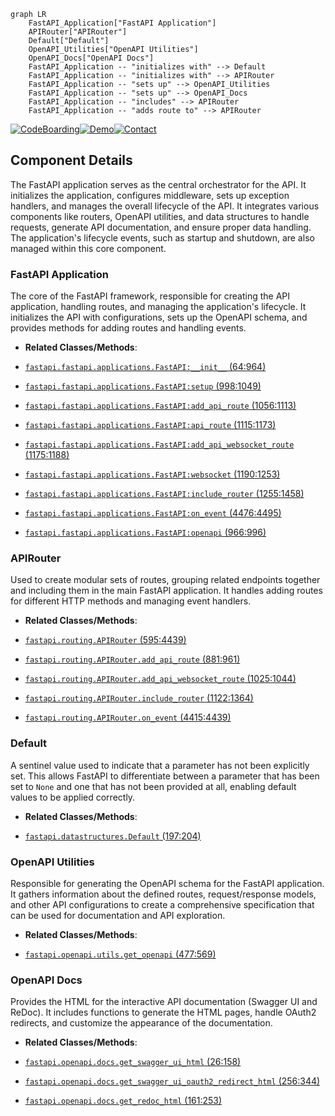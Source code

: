 ```mermaid
graph LR
    FastAPI_Application["FastAPI Application"]
    APIRouter["APIRouter"]
    Default["Default"]
    OpenAPI_Utilities["OpenAPI Utilities"]
    OpenAPI_Docs["OpenAPI Docs"]
    FastAPI_Application -- "initializes with" --> Default
    FastAPI_Application -- "initializes with" --> APIRouter
    FastAPI_Application -- "sets up" --> OpenAPI_Utilities
    FastAPI_Application -- "sets up" --> OpenAPI_Docs
    FastAPI_Application -- "includes" --> APIRouter
    FastAPI_Application -- "adds route to" --> APIRouter
```
[![CodeBoarding](https://img.shields.io/badge/Generated%20by-CodeBoarding-9cf?style=flat-square)](https://github.com/CodeBoarding/GeneratedOnBoardings)[![Demo](https://img.shields.io/badge/Try%20our-Demo-blue?style=flat-square)](https://www.codeboarding.org/demo)[![Contact](https://img.shields.io/badge/Contact%20us%20-%20codeboarding@gmail.com-lightgrey?style=flat-square)](mailto:codeboarding@gmail.com)

## Component Details

The FastAPI application serves as the central orchestrator for the API. It initializes the application, configures middleware, sets up exception handlers, and manages the overall lifecycle of the API. It integrates various components like routers, OpenAPI utilities, and data structures to handle requests, generate API documentation, and ensure proper data handling. The application's lifecycle events, such as startup and shutdown, are also managed within this core component.

### FastAPI Application
The core of the FastAPI framework, responsible for creating the API application, handling routes, and managing the application's lifecycle. It initializes the API with configurations, sets up the OpenAPI schema, and provides methods for adding routes and handling events.
- **Related Classes/Methods**:

- <a href="https://github.com/fastapi/fastapi/blob/master/fastapi/applications.py#L64-L964" target="_blank" rel="noopener noreferrer">`fastapi.fastapi.applications.FastAPI:__init__` (64:964)</a>
- <a href="https://github.com/fastapi/fastapi/blob/master/fastapi/applications.py#L998-L1049" target="_blank" rel="noopener noreferrer">`fastapi.fastapi.applications.FastAPI:setup` (998:1049)</a>
- <a href="https://github.com/fastapi/fastapi/blob/master/fastapi/applications.py#L1056-L1113" target="_blank" rel="noopener noreferrer">`fastapi.fastapi.applications.FastAPI:add_api_route` (1056:1113)</a>
- <a href="https://github.com/fastapi/fastapi/blob/master/fastapi/applications.py#L1115-L1173" target="_blank" rel="noopener noreferrer">`fastapi.fastapi.applications.FastAPI:api_route` (1115:1173)</a>
- <a href="https://github.com/fastapi/fastapi/blob/master/fastapi/applications.py#L1175-L1188" target="_blank" rel="noopener noreferrer">`fastapi.fastapi.applications.FastAPI:add_api_websocket_route` (1175:1188)</a>
- <a href="https://github.com/fastapi/fastapi/blob/master/fastapi/applications.py#L1190-L1253" target="_blank" rel="noopener noreferrer">`fastapi.fastapi.applications.FastAPI:websocket` (1190:1253)</a>
- <a href="https://github.com/fastapi/fastapi/blob/master/fastapi/applications.py#L1255-L1458" target="_blank" rel="noopener noreferrer">`fastapi.fastapi.applications.FastAPI:include_router` (1255:1458)</a>
- <a href="https://github.com/fastapi/fastapi/blob/master/fastapi/applications.py#L4476-L4495" target="_blank" rel="noopener noreferrer">`fastapi.fastapi.applications.FastAPI:on_event` (4476:4495)</a>
- <a href="https://github.com/fastapi/fastapi/blob/master/fastapi/applications.py#L966-L996" target="_blank" rel="noopener noreferrer">`fastapi.fastapi.applications.FastAPI:openapi` (966:996)</a>


### APIRouter
Used to create modular sets of routes, grouping related endpoints together and including them in the main FastAPI application. It handles adding routes for different HTTP methods and managing event handlers.
- **Related Classes/Methods**:

- <a href="https://github.com/fastapi/fastapi/blob/master/fastapi/routing.py#L595-L4439" target="_blank" rel="noopener noreferrer">`fastapi.routing.APIRouter` (595:4439)</a>
- <a href="https://github.com/fastapi/fastapi/blob/master/fastapi/routing.py#L881-L961" target="_blank" rel="noopener noreferrer">`fastapi.routing.APIRouter.add_api_route` (881:961)</a>
- <a href="https://github.com/fastapi/fastapi/blob/master/fastapi/routing.py#L1025-L1044" target="_blank" rel="noopener noreferrer">`fastapi.routing.APIRouter.add_api_websocket_route` (1025:1044)</a>
- <a href="https://github.com/fastapi/fastapi/blob/master/fastapi/routing.py#L1122-L1364" target="_blank" rel="noopener noreferrer">`fastapi.routing.APIRouter.include_router` (1122:1364)</a>
- <a href="https://github.com/fastapi/fastapi/blob/master/fastapi/routing.py#L4415-L4439" target="_blank" rel="noopener noreferrer">`fastapi.routing.APIRouter.on_event` (4415:4439)</a>


### Default
A sentinel value used to indicate that a parameter has not been explicitly set. This allows FastAPI to differentiate between a parameter that has been set to `None` and one that has not been provided at all, enabling default values to be applied correctly.
- **Related Classes/Methods**:

- <a href="https://github.com/fastapi/fastapi/blob/master/fastapi/datastructures.py#L197-L204" target="_blank" rel="noopener noreferrer">`fastapi.datastructures.Default` (197:204)</a>


### OpenAPI Utilities
Responsible for generating the OpenAPI schema for the FastAPI application. It gathers information about the defined routes, request/response models, and other API configurations to create a comprehensive specification that can be used for documentation and API exploration.
- **Related Classes/Methods**:

- <a href="https://github.com/fastapi/fastapi/blob/master/fastapi/openapi/utils.py#L477-L569" target="_blank" rel="noopener noreferrer">`fastapi.openapi.utils.get_openapi` (477:569)</a>


### OpenAPI Docs
Provides the HTML for the interactive API documentation (Swagger UI and ReDoc). It includes functions to generate the HTML pages, handle OAuth2 redirects, and customize the appearance of the documentation.
- **Related Classes/Methods**:

- <a href="https://github.com/fastapi/fastapi/blob/master/fastapi/openapi/docs.py#L26-L158" target="_blank" rel="noopener noreferrer">`fastapi.openapi.docs.get_swagger_ui_html` (26:158)</a>
- <a href="https://github.com/fastapi/fastapi/blob/master/fastapi/openapi/docs.py#L256-L344" target="_blank" rel="noopener noreferrer">`fastapi.openapi.docs.get_swagger_ui_oauth2_redirect_html` (256:344)</a>
- <a href="https://github.com/fastapi/fastapi/blob/master/fastapi/openapi/docs.py#L161-L253" target="_blank" rel="noopener noreferrer">`fastapi.openapi.docs.get_redoc_html` (161:253)</a>